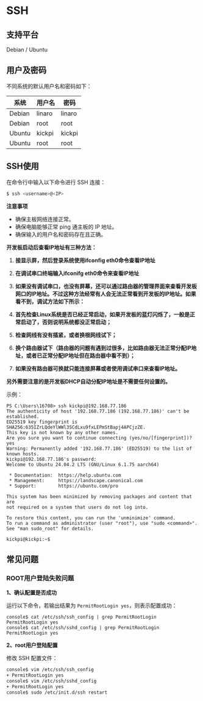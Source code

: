 # SSH

## 支持平台

Debian / Ubuntu



## **用户及密码**

不同系统的默认用户名和密码如下：

| 系统   | 用户名 | 密码   |
| ------ | ------ | ------ |
| Debian | linaro | linaro |
| Debian | root   | root   |
| Ubuntu | kickpi | kickpi |
| Ubuntu | root   | root   |



## **SSH使用**

在命令行中输入以下命令进行 SSH 连接：

```bash
$ ssh <username>@<IP>
```

**注意事项**

- 确保主板网络连接正常。
- 确保电脑能够正常 ping 通主板的 IP 地址。
- 确保输入的用户名和密码存在且正确。

**开发板启动后查看IP地址有三种方法：**

1. **接显示屏，然后登录系统使用ifconfig eth0命令查看IP地址**
2. **在调试串口终端输入ifconifg eth0命令来查看IP地址**
3. **如果没有调试串口，也没有屏幕，还可以通过路由器的管理界面来查看开发板网口的IP地址。不过这种方法经常有人会无法正常看到开发板的IP地址。如果看不到，调试方法如下所示：**

4. **首先检查Linux系统是否已经正常启动，如果开发板的蓝灯闪烁了，一般是正常启动了，否则说明系统都没正常启动；**
5. **检查网线有没有插紧，或者换根网线试下；**
6. **换个路由器试下（路由器的问题有遇到过很多，比如路由器无法正常分配IP地址，或者已正常分配IP地址但在路由器中看不到）；**
7. **如果没有路由器可换就只能连接屏幕或者使用调试串口来查看IP地址。**

**另外需要注意的是开发板DHCP自动分配IP地址是不需要任何设置的。**

示例：

```
PS C:\Users\16708> ssh kickpi@192.168.77.186
The authenticity of host '192.168.77.186 (192.168.77.186)' can't be established.
ED25519 key fingerprint is SHA256:635IZrLQdeYlWWl3SCdLxu9fxLEPmStBapj4APCjzZE.
This key is not known by any other names.
Are you sure you want to continue connecting (yes/no/[fingerprint])? yes
Warning: Permanently added '192.168.77.186' (ED25519) to the list of known hosts.
kickpi@192.168.77.186's password:
Welcome to Ubuntu 24.04.2 LTS (GNU/Linux 6.1.75 aarch64)

 * Documentation:  https://help.ubuntu.com
 * Management:     https://landscape.canonical.com
 * Support:        https://ubuntu.com/pro

This system has been minimized by removing packages and content that are
not required on a system that users do not log into.

To restore this content, you can run the 'unminimize' command.
To run a command as administrator (user "root"), use "sudo <command>".
See "man sudo_root" for details.

kickpi@kickpi:~$
```



## 常见问题

### ROOT用户登陆失败问题

**1、确认配置是否成功**

运行以下命令，若输出结果为 `PermitRootLogin yes`，则表示配置成功：

```
console$ cat /etc/ssh/ssh_config | grep PermitRootLogin
PermitRootLogin yes
console$ cat /etc/ssh/sshd_config | grep PermitRootLogin
PermitRootLogin yes
```

**2、root用户登陆配置**

修改 SSH 配置文件：

```bash
console$ vim /etc/ssh/ssh_config
+ PermitRootLogin yes
console$ vim /etc/ssh/sshd_config
+ PermitRootLogin yes
console$ sudo /etc/init.d/ssh restart
```

